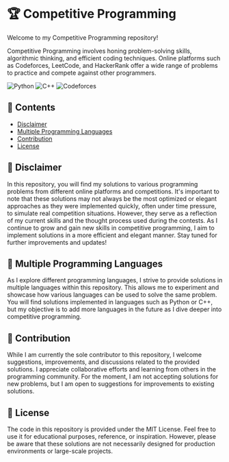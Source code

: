 # 🏆 Competitive Programming
Welcome to my Competitive Programming repository!

Competitive Programming involves honing problem-solving skills, algorithmic thinking, and efficient coding techniques. Online platforms such as Codeforces, LeetCode, and HackerRank offer a wide range of problems to practice and compete against other programmers.

![Python](https://img.shields.io/badge/-Python-blue?logo=python&logoColor=white)
![C++](https://img.shields.io/badge/-C++-00599C?logo=c%2B%2B&logoColor=white&color=orange)
![Codeforces](https://img.shields.io/badge/-Codeforces-808080?logo=codeforces&logoColor=white)

## 📌 Contents
- [Disclaimer](#-disclaimer)
- [Multiple Programming Languages](#-multiple-programming-languages)
- [Contribution](#-contribution)
- [License](#-license)

## 📌 Disclaimer
In this repository, you will find my solutions to various programming problems from different online platforms and competitions. It's important to note that these solutions may not always be the most optimized or elegant approaches as they were implemented quickly, often under time pressure, to simulate real competition situations. However, they serve as a reflection of my current skills and the thought process used during the contests. As I continue to grow and gain new skills in competitive programming, I aim to implement solutions in a more efficient and elegant manner. Stay tuned for further improvements and updates!

## 📌 Multiple Programming Languages
As I explore different programming languages, I strive to provide solutions in multiple languages within this repository. This allows me to experiment and showcase how various languages can be used to solve the same problem. You will find solutions implemented in languages such as Python or C++, but my objective is to add more languages in the future as I dive deeper into competitive programming.

## 📌 Contribution
While I am currently the sole contributor to this repository, I welcome suggestions, improvements, and discussions related to the provided solutions. I appreciate collaborative efforts and learning from others in the programming community. For the moment, I am not accepting solutions for new problems, but I am open to suggestions for improvements to existing solutions.

## 📌 License
The code in this repository is provided under the MIT License. Feel free to use it for educational purposes, reference, or inspiration. However, please be aware that these solutions are not necessarily designed for production environments or large-scale projects.
